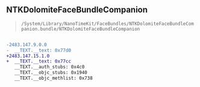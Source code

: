## NTKDolomiteFaceBundleCompanion

> `/System/Library/NanoTimeKit/FaceBundles/NTKDolomiteFaceBundleCompanion.bundle/NTKDolomiteFaceBundleCompanion`

```diff

-2483.147.9.0.0
-  __TEXT.__text: 0x77d0
+2483.147.15.1.0
+  __TEXT.__text: 0x77cc
   __TEXT.__auth_stubs: 0x4c0
   __TEXT.__objc_stubs: 0x1940
   __TEXT.__objc_methlist: 0x738

```
